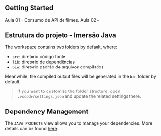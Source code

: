 ## Getting Started

Aula 01 - Consumo de API de filmes.
Aula 02 - 


## Estrutura do projeto - Imersão Java

The workspace contains two folders by default, where:

- `src`: diretório código fonte
- `lib`: diretório de dependências
- `bin`: diretório padrão de arquivos compilados

Meanwhile, the compiled output files will be generated in the `bin` folder by default.

> If you want to customize the folder structure, open `.vscode/settings.json` and update the related settings there.

## Dependency Management

The `JAVA PROJECTS` view allows you to manage your dependencies. More details can be found [here](https://github.com/microsoft/vscode-java-dependency#manage-dependencies).
